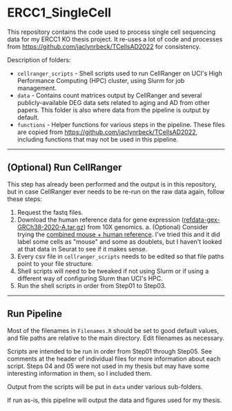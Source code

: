 # ERCC1_SingleCell

This repository contains the code used to process single cell sequencing data 
for my ERCC1 KO thesis project. It re-uses a lot of code and processes from
https://github.com/jaclynrbeck/TCellsAD2022 for consistency. 

Description of folders:

- `cellranger_scripts` - Shell scripts used to run CellRanger on UCI's High 
Performance Computing (HPC) cluster, using Slurm for job management. 
- `data` - Contains count matrices output by CellRanger and several 
publicly-available DEG data sets related to aging and AD from other papers. 
This folder is also where data from the pipeline is output by default. 
- `functions` - Helper functions for various steps in the pipeline. These files 
are copied from https://github.com/jaclynrbeck/TCellsAD2022, including functions
that may not be used in this pipeline. 

---

## (Optional) Run CellRanger

This step has already been performed and the output is in this repository, but
in case CellRanger ever needs to be re-run on the raw data again, follow these
steps:

1. Request the fastq files. 
2. Download the human reference data for gene expression ([refdata-gex-GRCh38-2020-A.tar.gz](https://cf.10xgenomics.com/supp/cell-exp/refdata-gex-GRCh38-2020-A.tar.gz)) from 10X genomics. 
   a. (Optional) Consider trying the [combined mouse + human reference](https://cf.10xgenomics.com/supp/cell-exp/refdata-gex-GRCh38-and-mm10-2020-A.tar.gz). I've tried this and it did label some cells as "mouse" and some
   as doublets, but I haven't looked at that data in Seurat to see if it makes
   sense.
3. Every csv file in `cellranger_scripts` needs to be edited so that file paths
point to your file structure. 
4. Shell scripts will need to be tweaked if not using Slurm or if using a 
different way of configuring Slurm than UCI's HPC. 
5. Run the shell scripts in order from Step01 to Step03.

---

## Run Pipeline

Most of the filenames in `Filenames.R` should be set to good default values, and
file paths are relative to the main directory. Edit filenames as necessary.

Scripts are intended to be run in order from Step01 through Step05. See
comments at the header of individual files for more information about each 
script. Steps 04 and 05 were not used in my thesis but may have some interesting
information in them, so I included them.

Output from the scripts will be put in `data` under various sub-folders.

If run as-is, this pipeline will output the data and figures used for
my thesis. 
